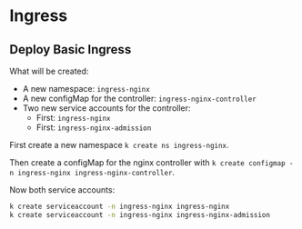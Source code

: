 # Ingress

## Deploy Basic Ingress

What will be created:

- A new namespace: `ingress-nginx`
- A new configMap for the controller: `ingress-nginx-controller`
- Two new service accounts for the controller:
  - First: `ingress-nginx`
  - First: `ingress-nginx-admission`

First create a new namespace `k create ns ingress-nginx`.

Then create a configMap for the nginx controller with
`k create configmap -n ingress-nginx ingress-nginx-controller`.

Now both service accounts:

```bash
k create serviceaccount -n ingress-nginx ingress-nginx
k create serviceaccount -n ingress-nginx ingress-nginx-admission
```
